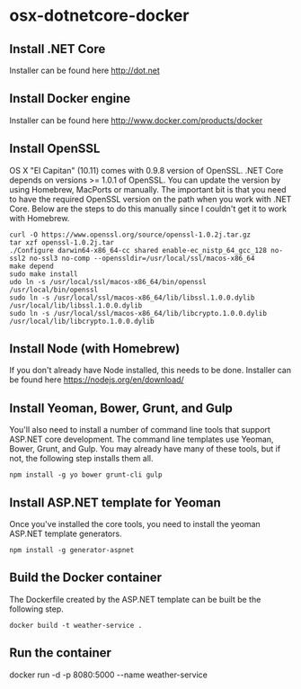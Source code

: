 # osx-dotnetcore-docker
## Install .NET Core 
Installer can be found here http://dot.net 

## Install Docker engine
Installer can be found here http://www.docker.com/products/docker

## Install OpenSSL
OS X "El Capitan" (10.11) comes with 0.9.8 version of OpenSSL. .NET Core depends on versions >= 1.0.1 of OpenSSL. You can update the version by using Homebrew, MacPorts or manually. The important bit is that you need to have the required OpenSSL version on the path when you work with .NET Core. Below are the steps to do this manually since I couldn't get it to work with Homebrew.
```
curl -O https://www.openssl.org/source/openssl-1.0.2j.tar.gz
tar xzf openssl-1.0.2j.tar
./Configure darwin64-x86_64-cc shared enable-ec_nistp_64_gcc_128 no-ssl2 no-ssl3 no-comp --openssldir=/usr/local/ssl/macos-x86_64
make depend
sudo make install
udo ln -s /usr/local/ssl/macos-x86_64/bin/openssl /usr/local/bin/openssl
sudo ln -s /usr/local/ssl/macos-x86_64/lib/libssl.1.0.0.dylib /usr/local/lib/libssl.1.0.0.dylib
sudo ln -s /usr/local/ssl/macos-x86_64/lib/libcrypto.1.0.0.dylib /usr/local/lib/libcrypto.1.0.0.dylib
```
## Install Node (with Homebrew)
If you don't already have Node installed, this needs to be done. Installer can be found here https://nodejs.org/en/download/
## Install Yeoman, Bower, Grunt, and Gulp
You'll also need to install a number of command line tools that support ASP.NET core development. The command line templates use Yeoman, Bower, Grunt, and Gulp. You may already have many of these tools, but if not, the following step installs them all.
```
npm install -g yo bower grunt-cli gulp
```
## Install ASP.NET template for Yeoman
Once you've installed the core tools, you need to install the yeoman ASP.NET template generators.
```
npm install -g generator-aspnet
```
## Build the Docker container
The Dockerfile created by the ASP.NET template can be built be the following step.
```
docker build -t weather-service .
```
## Run the container
docker run -d -p 8080:5000 --name weather-service
